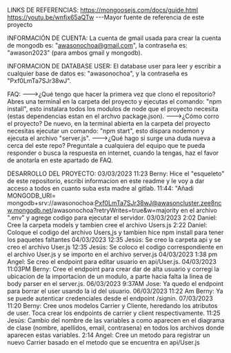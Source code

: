 LINKS DE REFERENCIAS:
    https://mongoosejs.com/docs/guide.html
    https://youtu.be/wnfjx65aQTw  ---Mayor fuente de referencia de este proyecto


INFORMACIÓN DE CUENTA:
    La cuenta de gmail usada para crear la cuenta de mongodb es: "awasonochoa@gmail.com", la contraseña es: "awason2023" (para ambos gmail y mongodb).

INFORMACION DE DATABASE USER:
    El database user para leer y escribir a cualquier base de datos es: "awasonochoa", y la contraseña es "Pxf0LmTa7SJr38wJ".

FAQ:
--->¿Qué tengo que hacer la primera vez que clono el repositorio?
    Abres una terminal en la carpeta del proyecto y ejecutas el comando: "npm install", esto instalara todos los modulos de node que el proyecto necesita (estas dependencias estan en el archvo package.json).
--->¿Cómo corro el proyecto?
    De nuevo, en la terminal abierta en la carpeta del proyecto necesitas ejecutar un comando: "npm start", esto dispara nodemon y ejecuta el archivo "server.js".
--->¿Qué hago si surge una duda nueva a cerca del este repo?
    Preguntale a cualquiera del equipo que te pueda responder o busca la respuesta en internet, cuando la tengas, haz el favor de anotarla en este apartado de FAQ.

DESARROLLO DEL PROYECTO:
    03/03/2023 
        11:23 Berny: Hice el "esqueleto" de este repositorio, escribí informacion en este readme y le voy a dar acceso a todos en cuanto suba esta madre al gitlab.
        11:44: "Añadi MONGODB_URI= mongodb+srv://awasonochoa:Pxf0LmTa7SJr38wJ@awasoncluster.zee8ncw.mongodb.net/awasonochoa?retryWrites=true&w=majority en el archivo ".env" y agrege codigo para ejecutar el servidor.
    03/03/2023
        2:02 Daniel: Cree la carpeta models y tambien cree el archivo Users.js
        2:22 Daniel: Coloque el codigo del archivo Users,js y tambien hice npm install para tener los paquetes faltantes
    04/03/2023
        12:35 Jesús: Se creo la carpeta api y se creo el archivo User.js
        12:35 Jesús: Se coloco el codigo correspondiente en el archivo User.js y se importo en el archivo server.js
    04/03/2023
        1:38 pm Angel: Se creo el endpoint para editar usuario en api/User.js.
    04/03/2023
        11:03PM Berny: Cree el endpoint para crear dar de alta usuario y corregí la ubicacion de la importacion de un modulo, a parte hacia falta la linea de body parser en el server.js.
    06/03/2023
        9:37AM Jose: Ya quedo el endpoint para borrar el user usando la id del usuario. 
    06/03/2023
        11:22 Am Berny: Ya se puede autenticar credenciales desde el endpoint /signin.
    07/03/2023
        11:20 Berny: Cree unos modelos Carrier y Cliente, heredando los atributos de user. Toca crear los endpoints  de carrier y client respectivamente.
        11:25 Jesús: Cambio del nombre de las variables a como aparecen en el diagrama de clase (nombre, apellidos, email, contrasena) en todos los archivos donde aparecen    estas variables.
        2:14 Angel: Cree un metodo para registrar un nuevo Carrier basado en el metodo que se encuentra en api/User.js